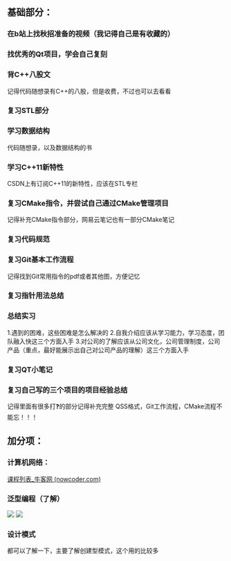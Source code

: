 ## 基础部分：
### 在b站上找秋招准备的视频（我记得自己是有收藏的）
### 找优秀的Qt项目，学会自己复刻
### 背C++八股文
记得代码随想录有C++的八股，但是收费，不过也可以去看看
### 复习STL部分
### 学习数据结构
代码随想录，以及数据结构的书
### 学习C++11新特性
CSDN上有订阅C++11的新特性，应该在STL专栏
### 复习CMake指令，并尝试自己通过CMake管理项目
记得补充CMake指令部分，网易云笔记也有一部分CMake笔记
### 复习代码规范
### 复习Git基本工作流程
记得找到Git常用指令的pdf或者其他图，方便记忆
### 复习指针用法总结
### 总结实习
1.遇到的困难，这些困难是怎么解决的
2.自我介绍应该从学习能力，学习态度，团队融入快这三个方面入手
3.对公司的了解应该从公司文化，公司管理制度，公司产品（重点，最好能展示出自己对公司产品的理解）这三个方面入手
### 复习QT小笔记
### 复习自己写的三个项目的项目经验总结
记得里面有很多打❓的部分记得补充完整
QSS格式，Git工作流程，CMake流程不能忘！！！
## 加分项：
### 计算机网络：
[课程列表_牛客网 (nowcoder.com)](https://www.nowcoder.com/study/live/504/4/1)
### 泛型编程（了解）
![](附件/泛型编程1.jpg)
![](附件/泛型编程2.jpg)
### 设计模式
都可以了解一下，主要了解创建型模式，这个用的比较多
